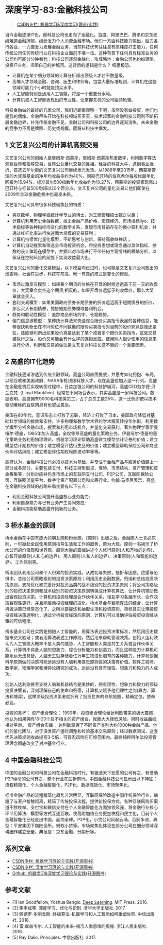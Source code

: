 # 深度学习-83:金融科技公司

> [CSDN专栏: 机器学习&深度学习(理论/实践)](https://blog.csdn.net/column/details/27839.html)

当今金融逐渐IT化，而科技公司也走向了金融化。百度、阿里巴巴、腾讯和京东纷纷难道金融牌照，纷纷发力个人消费金融市场。他们一方面科技能力输出，赋力各行各业，一方面发力发展金融业务。当前科技优势往往具有高纬度打击能力，任何传统公司任何传统行业在科技企业面前不堪一击。这种背景下任何具有标准业务的公司均可能分分钟替代；科技公司逐渐金融化，攻城略地；金融公司也纷纷转型，投资IT业务，巩固自己的护城河。这背后的逻辑是什么？ 细思极恐。

- 计算机在某个细分领域的计算分析超出顶级人才若干数量级。
- 高端人才领域金融、咨询、医生和律师等，包含大量标准规则，计算机在这些领域可能几个小时就能顶尖水平。
- 人工智能特别是通用人工智能，将是一个重要分水岭。
- 计算机或人工智能表现出的专业性，让掌握先机的公司独领风骚。

科技金融做的最好的几家公司，我们近距离观察一下吧，虽然没有做投资，他们也是我的偶像。金融巨头开始在科技领域买买买，技术起家的金融科技公司则不断拓展金融边界，补充传统金融不足。金融公司和科技公司的边界逐渐消失，未来金融的竞争力不再是牌照、历史或规模，而将从科技中爆发。

## 1 文艺复兴公司的计算机高频交易

文艺复兴公司的创始人是詹姆斯·西蒙斯，詹姆斯·西蒙斯热爱数学，利用数学算法观察世界和指导交易，世界公认量化交易的鼻祖。硅谷的科技大牛，遇到事业挫折，首选去华尔街的文艺复兴公司继续发光发热。从1988年至2015年，西蒙斯管理的大奖章基金的净年均收益率约为40%，同期巴菲特的伯克希尔每股帐面年化回报为15.94%，标准普尔500指数年化收益约为10.27%，西蒙斯的投资表现高出巴菲特与标普500均超过20个百分点。文艺复兴公司的量化交易让他们即使在2009年全球金融危机中也毫发未损。

文艺复兴公司具有很多科技偏执狂的特质：

- 喜欢数学、物理学或统计学专业的博士，对工商管理硕士戳之以鼻； 
- 计算机利用历史金融数据，找出金融产品价格、宏观经济、市场指标liyo、技术指标等各种指标间变化的数学关系，发现市场目前存在的微小获利机会，并通过杠杆比率进行快速而大规模的交易获利； 
- 计算机持续优化量化模型，不断思考与创新，保持高收益神话； 
- 计算机自动搜索和筛选全市场投资机会，将投资思想或理念通过具体指标、参数的设计体现在模型中，并据此对市场进行不带任何主观情绪的跟踪分析，以保证在控制风险的前提下实现收益最大化。

文艺复兴公司的量化交易模型，以下模型均已过时，也可能是文艺复兴公司放出的烟雾弹。社会在进步，科技在前进，唯一有效的模式是变化的模型。

- 市场过激反应模型： 如果某个期货的价格在开盘的时候远远高于前一天的收盘价，大奖章会卖空这个期货;相反的，如果开盘价远低于的收盘价，那么大奖章就会买入。
- 套利交易模型：如果美国政府债券长期债券的折价远远高于短期债券的折价，那么买入长期债券，抛售短期债券赚取套利机会。
- 趋势和联动性模型： 追踪商品市场的中、长期趋势。
- 偏门信息源模型： 某种统计算法来快速综合限价买卖指令表里的各种信息，能够很快判断出在不同价位不同数量的限价买卖指令对目前的股价究竟是推还是拉，还能够判断出如果股价真是达到了某个或者多个限价买卖指令，这些交易被执行之后，股价又可能会有什么样的连锁反应。使用别人很少使用的信息来进行分析、判断和交易的做法是文艺复兴科技长盛不衰的一个重要因素。

## 2 高盛的IT化趋势

金融科技逐渐渗透到传统金融领域，高盛公司直面挑战，并思考如何拥抱、布局。以前谷歌和美国政府、NASA争抢顶级科技人才，现在高盛也加入这一行列。高盛在金融危机后实现转型过程中，日益加强公司的科技护城河，高盛CEO劳尔德·贝兰克梵（Lloyd Blankfein）经常在不同场合表示，其实高盛是一家科技公司。数据表明，高盛拥有9000名科技类员工，占了总员工数25%，这一比例即使以技术驱动著称的互联网具有也望尘莫及。

美国在80年代，意识形态上打败了苏联，经济上打败了日本，美国政府降低对基础科学领域的拨款和支持。许多物理和数学学术界的学术精英转投华尔街，利用数学模型分析金融市场，搜索和利用市场机会，并量化交易获利。著名物理学家伊曼纽尔·德曼，1985年加入高盛，全权领导高盛的量化策略业务。伊曼纽尔·德曼的量化策略业务利用物理理论、机器学习理论帮助高盛建立模型估计证券的价值；建立模型估计期权的价值；建立模型评估衍生品的价值；建立模型帮助保险公司和商业伙伴评估风险；建立模型评估期权局部波动率等等。

高盛认为，金融科技公司必须以技术为基础，并专注于金融产品与服务价值链上一部分或多部分，主要包括支付、科技支持型借贷、保险、市场结构、资产管理和资金筹集等，分别对应并包含市场上的互联网支付公司、P2P公司、互联网保险公司、互联网流量平台、数字化资产配置公司和众筹行业。约翰·马奥尼表示，高盛在金融科技领域的战略布局主要有以下三点：

- 利用金融科技公司提升高盛核心业务能力;
- 利用自身能力与已有业务产生协同效应;
- 金融科技能帮助高盛开拓新的业务。

## 3 桥水基金的原则

桥水金融在中国有庞大的朋友圈和粉丝圈，《原则》出版之后，金融圈人士言必原则，一时掀起全民使用原则指导生活和工作的趋势，蔚为大观。原则一书揭示了桥水公司的价值观和世界观。原则大量的篇幅讲述个人修行原则(人和万物的边界)、心智开放原则(人和心的边界)、用人原则(人和人的边界)、决策原则(人和智能的边界)、工作原则等。

桥水团队利用公司和个人积累的投资实践，从成功与失败，挫折与困惑，绝望与恐惧中，总结公司策略级别的投资决策原则；利用历史金融数据，归纳和总结投资决策原则，支持优化和完善针对投资品类的战术级别的投资决策原则；将公司策略级别的投资决策原则和战术级别的投资决策原则转换成计算机算法，让计算机辅助做出客观投资决策。计算机和投资经理是合作伙伴关系，相互学习各展所长，合作决策客观性更好，并且能推动投资经理的进化。桥水基金与智能算法的结合，让计算机做决策已经常态化了。之所以要提炼和抽取生活和投资原则，目标其实让理投资投资经决策透明化，通过分析投资经理的原则，计算机可以准确评估投资投资经决策的可信程度。

桥水基金公司在实践是拥抱人工智能的，用算法表述投资决策标准，然后用历史数据来交叉验证；或者用算法表述工作原则，然后用来帮助管理决策。创始人达利欧认为人工智能大概率不是人类的威胁，人工智能和人类是共生关系或合作伙伴关系。计算机不具备人脑的想象力、综合分析能力和创造力，而且这种能力计算机可能永远无法具备。人脑天生就存储着亿万年生物进化培育的各种能力，计算机依据科学原则做的决策可能远远没有人脑利用直觉原则做的决策有价值。软件工程师、数学家、物理学家和博弈论研究的成功，远远没有具有理性、想象力和毅力的人成功。

创始人达利欧甚至支持人脑和机器结合是美妙的，拥有理性、想象力和毅力的顶级投资决策者，深刻理解自己的使命和归宿，计算机又赋予他们理性之剑(算力、算法和博弈)，这样顶级投资决策者就拥有了投资世界的导航地图，精确定位，使命必达。

投资的圣杯：
资产组合理论： 1990年，投资组合理论给达利欧带来的极大震撼，他认为如果拥有15-20个互不相关的资产组合，就能大大降低风险，同时收益曲线相对平滑。
资产组合实践： 达利欧掌握了不同资产类别大约1000种金融产品，他们的量化团队，对于没类资产适时调整和检验基本交易原则；经过数据测试，这套优先决策规则收益提高3-5倍，可容忍风险在可控范围内。最终纯粹阿尔法投资管理理念彻底改变了对冲基金行业。

## 4 中国金融科技公司

中国的金融公司和科技公司在金融科技时代，有银通天下宏愿的公司有之，有借助P2P续命的公司有之，整个行业在曲折前行。中国金融科技公司显示出以下特征：流程精简化、个人金融智能化、P2P化、数据高效化、市场聚焦化。

标准金融产品的流程精简化趋势非常明显，互联网保险改造中国传统保险行业，缩短了与客户接触距离，精简了传统投保流程，提供新投保方式。各种互联网购买渠道不胜枚举。支付宝和微信支付在个人金融智能化方面独领风骚，将金融行业核心环节用算法、模型等方式互通互联，使高附加值业务更加快捷和民主化，目前个人金融智能化已经走出中国，面向全球。P2P化，小贷公司风起云涌，百舸争流，典型：平安集团下旗陆金所，蚂蚁小贷等。市场聚焦化体现在部分公司在细分领域深耕细作建立壁垒，典范是：京东金融、分期乐等。

## 系列文章

- [CSDN专栏: 机器学习理论与实践(开源图书)](https://blog.csdn.net/column/details/27839.html)
- [CSDN专栏: 深度学习理论与实践(开源图书)](https://blog.csdn.net/column/details/27839.html)
- [Github: 机器学习&深度学习理论与实践(开源图书)](https://github.com/media-tm/MTOpenML)

## 参考文献

- [1] Ian Goodfellow, Yoshua Bengio. [Deep Learning](http://www.deeplearningbook.org/). MIT Press. 2016.
- [2] 焦李成等. 深度学习、优化与识别. 清华大学出版社. 2017.
- [3] 佩德罗·多明戈斯. 终极算法-机器学习和人工智能如何重塑世界. 中信出版社. 2018.
- [4] 雷.库兹韦尔. 人工智能的未来-揭示人类思维的奥秘.  浙江人民出版社. 2016.
- [5] Ray Dalio. Principles. 中信出版社. 2017.
